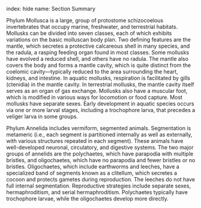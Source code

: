 index: hide
name: Section Summary

Phylum Mollusca is a large, group of protostome schizocoelous invertebrates that occupy marine, freshwater, and terrestrial habitats. Mollusks can be divided into seven classes, each of which exhibits variations on the basic molluscan body plan. Two defining features are the mantle, which secretes a protective calcareous shell in many species, and the radula, a rasping feeding organ found in most classes. Some mollusks have evolved a reduced shell, and others have no radula. The mantle also covers the body and forms a mantle cavity, which is quite distinct from the coelomic cavity—typically reduced to the area surrounding the heart, kidneys, and intestine. In aquatic mollusks, respiration is facilitated by gills (ctenidia) in the mantle cavity. In terrestrial mollusks, the mantle cavity itself serves as an organ of gas exchange. Mollusks also have a muscular foot, which is modified in various ways for locomotion or food capture. Most mollusks have separate sexes. Early development in aquatic species occurs via one or more larval stages, including a trochophore larva, that precedes a veliger larva in some groups.

Phylum Annelida includes vermiform, segmented animals. Segmentation is metameric (i.e., each segment is partitioned internally as well as externally, with various structures repeated in each segment). These animals have well-developed neuronal, circulatory, and digestive systems. The two major groups of annelids are the polychaetes, which have parapodia with multiple bristles, and oligochaetes, which have no parapodia and fewer bristles or no bristles. Oligochaetes, which include earthworms and leeches, have a specialized band of segments known as a clitellum, which secretes a cocoon and protects gametes during reproduction. The leeches do not have full internal segmentation. Reproductive strategies include separate sexes, hermaphroditism, and serial hermaphroditism. Polychaetes typically have trochophore larvae, while the oligochaetes develop more directly.
